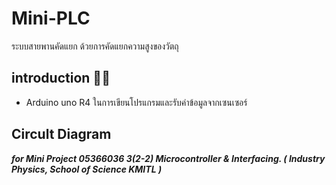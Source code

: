 # Mini-PLC
ระบบสายพานคัดแยก ด้วยการคัดแยกความสูงของวัตถุ
## introduction :memo::speech_balloon:
- Arduino uno R4 ในการเขียนโปรแกรมและรับค่าข้อมูลจากเซนเซอร์

## Circult Diagram


***for Mini Project 05366036 3(2-2) Microcontroller &amp; Interfacing.  ( Industry Physics,   School of Science KMITL )***

